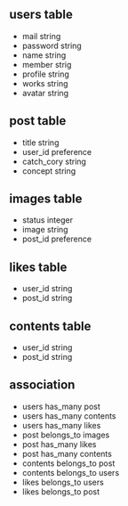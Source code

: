 ## users table
- mail string
- password string
- name string
- member strig
- profile string
- works string
- avatar string

## post table
- title string
- user_id preference
- catch_cory string
- concept string

## images table
- status integer
- image string
- post_id preference

## likes table
- user_id string
- post_id string

## contents table
- user_id string
- post_id string

## association
- users has_many post
- users has_many contents
- users has_many likes
- post belongs_to images
- post has_many likes
- post has_many contents
- contents belongs_to post
- contents belongs_to users
- likes belongs_to users
- likes belongs_to post